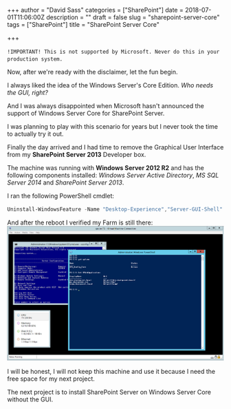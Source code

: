 +++
author = "David Sass"
categories = ["SharePoint"]
date = 2018-07-01T11:06:00Z
description = ""
draft = false
slug = "sharepoint-server-core"
tags = ["SharePoint"]
title = "SharePoint Server Core"

+++


`!IMPORTANT! This is not supported by Microsoft. Never do this in your production system.`

Now, after we're ready with the disclaimer, let the fun begin.

I always liked the idea of the Windows Server's Core Edition. *Who needs the GUI, right?*

And I was always disappointed when Microsoft hasn't announced the support of Windows Server Core for SharePoint Server.

I was planning to play with this scenario for years but I never took the time to actually try it out.

Finally the day arrived and I had time to remove the Graphical User Interface from my **SharePoint Server 2013** Developer box.

The machine was running with **Windows Server 2012 R2** and has the following components installed: *Windows Server Active Directory*, *MS SQL Server 2014* and *SharePoint Server 2013*.

I ran the following PowerShell cmdlet:

```PowerShell
Uninstall-WindowsFeature -Name "Desktop-Experience","Server-GUI-Shell" -Restart
```

And after the reboot I verified my Farm is still there:
![SharePoint Server Core](sharepoint-server-core.png)

I will be honest, I will not keep this machine and use it because I need the free space for my next project.

The next project is to install SharePoint Server on Windows Server Core without the GUI.



